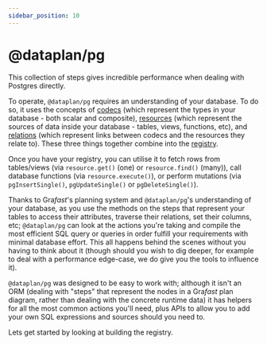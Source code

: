 ```yaml
---
sidebar_position: 10
---
```


# @dataplan/pg

This collection of steps gives incredible performance when dealing with
Postgres directly.

To operate, `@dataplan/pg` requires an understanding of your database. To do
so, it uses the concepts of [codecs](./codecs.md) (which represent the types in
your database - both scalar and composite), [resources](./resources.md) (which
represent the sources of data inside your database - tables, views, functions,
etc), and [relations](./relations.md) (which represent links between codecs and
the resources they relate to). These three things together combine into the
[registry](./registry.md).

Once you have your registry, you can utilise it to fetch rows from tables/views
(via `resource.get()` (one) or `resource.find()` (many)), call database
functions (via `resource.execute()`), or perform mutations (via
`pgInsertSingle()`, `pgUpdateSingle()` or `pgDeleteSingle()`).

Thanks to Gra*fast*'s planning system and `@dataplan/pg`'s understanding of
your database, as you use the methods on the steps that represent your
tables to access their attributes, traverse their relations, set their
columns, etc; `@dataplan/pg` can look at the actions you're taking and compile
the most efficient SQL query or queries in order fulfill your requirements with
minimal database effort. This all happens behind the scenes without you having
to think about it (though should you wish to dig deeper, for example to deal
with a performance edge-case, we do give you the tools to influence it).

`@dataplan/pg` was designed to be easy to work with; although it isn't an ORM
(dealing with "steps" that represent the nodes in a Gra*fast* plan diagram,
rather than dealing with the concrete runtime data) it has helpers for all
the most common actions you'll need, plus APIs to allow you to add your own
SQL expressions and sources should you need to.

Lets get started by looking at building the registry.
